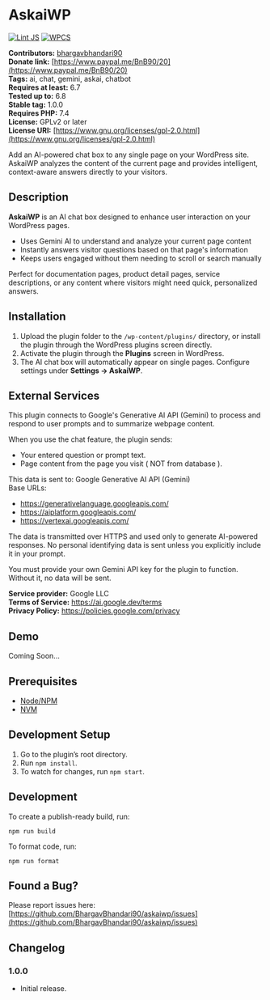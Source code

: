 # AskaiWP

[![Lint JS](https://github.com/BhargavBhandari90/askaiwp/actions/workflows/lint-js.yml/badge.svg)](https://github.com/BhargavBhandari90/askaiwp/actions/workflows/lint-js.yml)
[![WPCS](https://github.com/BhargavBhandari90/askaiwp/actions/workflows/wpcs.yml/badge.svg)](https://github.com/BhargavBhandari90/askaiwp/actions/workflows/wpcs.yml)

**Contributors:** [bhargavbhandari90](https://profiles.wordpress.org/bhargavbhandari90/)  
**Donate link:** [https://www.paypal.me/BnB90/20](https://www.paypal.me/BnB90/20)  
**Tags:** ai, chat, gemini, askai, chatbot  
**Requires at least:** 6.7  
**Tested up to:** 6.8  
**Stable tag:** 1.0.0  
**Requires PHP:** 7.4  
**License:** GPLv2 or later  
**License URI:** [https://www.gnu.org/licenses/gpl-2.0.html](https://www.gnu.org/licenses/gpl-2.0.html)

Add an AI-powered chat box to any single page on your WordPress site. AskaiWP analyzes the content of the current page and provides intelligent, context-aware answers directly to your visitors.

## Description

**AskaiWP** is an AI chat box designed to enhance user interaction on your WordPress pages.

* Uses Gemini AI to understand and analyze your current page content
* Instantly answers visitor questions based on that page's information
* Keeps users engaged without them needing to scroll or search manually

Perfect for documentation pages, product detail pages, service descriptions, or any content where visitors might need quick, personalized answers.

## Installation

1. Upload the plugin folder to the `/wp-content/plugins/` directory, or install the plugin through the WordPress plugins screen directly.
2. Activate the plugin through the **Plugins** screen in WordPress.
3. The AI chat box will automatically appear on single pages. Configure settings under **Settings → AskaiWP**.

## External Services

This plugin connects to Google's Generative AI API (Gemini) to process and respond to user prompts and to summarize webpage content.

When you use the chat feature, the plugin sends:
- Your entered question or prompt text.
- Page content from the page you visit ( NOT from database ).

This data is sent to:
Google Generative AI API (Gemini)  
Base URLs:  
- https://generativelanguage.googleapis.com/  
- https://aiplatform.googleapis.com/  
- https://vertexai.googleapis.com/  

The data is transmitted over HTTPS and used only to generate AI-powered responses. No personal identifying data is sent unless you explicitly include it in your prompt.

You must provide your own Gemini API key for the plugin to function. Without it, no data will be sent.

**Service provider:** Google LLC  
**Terms of Service:** https://ai.google.dev/terms  
**Privacy Policy:** https://policies.google.com/privacy

## Demo
Coming Soon...

## Prerequisites

* [Node/NPM](https://nodejs.org/en/download/)
* [NVM](https://github.com/nvm-sh/nvm)

## Development Setup

1. Go to the plugin’s root directory.
2. Run `npm install`.
3. To watch for changes, run `npm start`.

## Development

To create a publish-ready build, run:

```
npm run build
```

To format code, run:

```
npm run format
```

## Found a Bug?

Please report issues here:
[https://github.com/BhargavBhandari90/askaiwp/issues](https://github.com/BhargavBhandari90/askaiwp/issues)


## Changelog

### 1.0.0

* Initial release.
